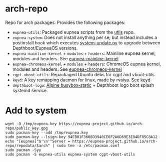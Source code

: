 # arch-repo

Repo for arch packages. Provides the following packages:

* `eupnea-utils`: Packaged eupnea scripts from the [utils](https://github.com/eupnea-project/eupnea-utils) repo.
* `eupnea-system`: Does not install anything per se, but instead includes a postinstall hook which
  executes [system-update.py](https://github.com/eupnea-project/system-update) to upgrade between Depthboot/EupneaOS
  versions.
* `eupnea-mainline-kernel` + `modules` + `headers`: Mainline eupnea kernel, modules and headers.
  See [eupnea-mainline-kernel](https://eupnea-project.github.io/docs/project/kernels#mainline-eupnea-kernel)
* `eupnea-chromeos-kernel` + `modules` + `headers`: ChromeOS eupnea kernel, modules and headers.
  See [eupnea-chromeos-kernel](https://eupnea-project.github.io/docs/project/kernels#chromeos-eupnea-kernel)
* `cgpt-vboot-utils`: Repackaged Ubuntu debs for cgpt and vboot-utils.
* `keyd`: A key remapping daemon for linux, made by rvaiya. See [keyd](https://github.com/rvaiya/keyd)
* `depthboot-logo`: [Alpine busybox-static](https://dl-cdn.alpinelinux.org/alpine/v3.17/main/x86_64/busybox-static-1.35.0-r29.apk) +
  Depthboot logo boot splash systemd service.

# Add to system

```
wget -O /tmp/eupnea.key https://eupnea-project.github.io/arch-repo/public_key.gpg
sudo pacman-key --add /tmp/eupnea.key
sudo pacman-key --lsign-key 94EB01F3608D3940CE0F2A6D69E3E84DF85C8A12
echo "[eupnea]"$'\n'"Server = https://eupnea-project.github.io/arch-repo/repodata/$arch" | sudo tee -a /etc/pacman.conf
sudo pacman -Syy
sudo pacman -S eupnea-utils eupnea-system cgpt-vboot-utils
```
